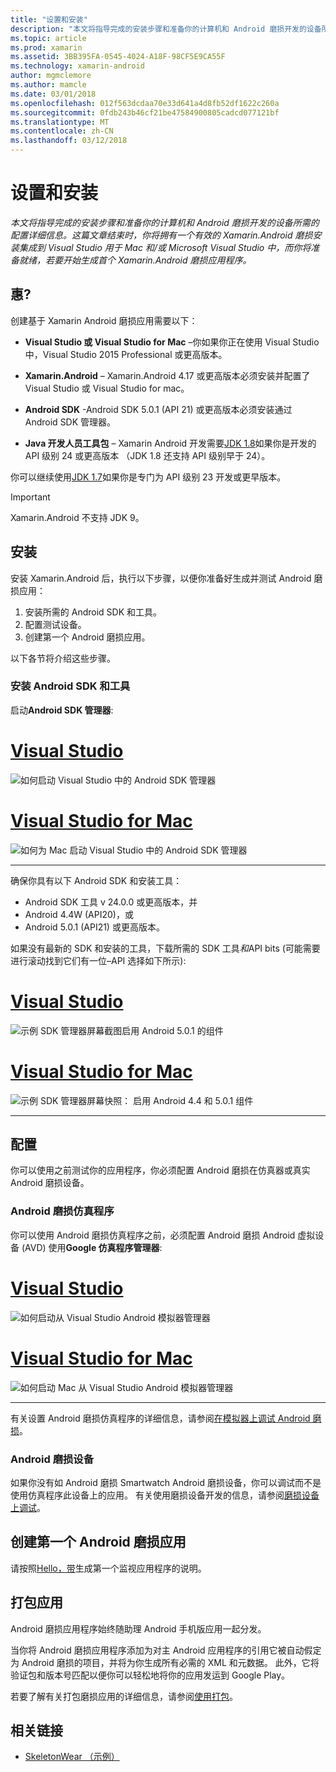 ```yaml
---
title: "设置和安装"
description: "本文将指导完成的安装步骤和准备你的计算机和 Android 磨损开发的设备所需的配置详细信息。 这篇文章结束时，你将拥有一个有效的 Xamarin.Android 磨损安装集成到 Visual Studio 用于 Mac 和/或 Microsoft Visual Studio 中，而你将准备就绪，若要开始生成首个 Xamarin.Android 磨损应用程序。"
ms.topic: article
ms.prod: xamarin
ms.assetid: 3BB395FA-0545-4024-A18F-98CF5E9CA55F
ms.technology: xamarin-android
author: mgmclemore
ms.author: mamcle
ms.date: 03/01/2018
ms.openlocfilehash: 012f563dcdaa70e33d641a4d8fb52df1622c260a
ms.sourcegitcommit: 0fdb243b46cf21be47584900805cadcd077121bf
ms.translationtype: MT
ms.contentlocale: zh-CN
ms.lasthandoff: 03/12/2018
---
```

# <a name="setup-and-installation"></a>设置和安装

_本文将指导完成的安装步骤和准备你的计算机和 Android 磨损开发的设备所需的配置详细信息。这篇文章结束时，你将拥有一个有效的 Xamarin.Android 磨损安装集成到 Visual Studio 用于 Mac 和/或 Microsoft Visual Studio 中，而你将准备就绪，若要开始生成首个 Xamarin.Android 磨损应用程序。_

## <a name="requirements"></a>惠?

创建基于 Xamarin Android 磨损应用需要以下：

-   **Visual Studio 或 Visual Studio for Mac** &ndash;你如果你正在使用 Visual Studio 中，Visual Studio 2015 Professional 或更高版本。

-   **Xamarin.Android** &ndash; Xamarin.Android 4.17 或更高版本必须安装并配置了 Visual Studio 或 Visual Studio for mac。

-   **Android SDK** -Android SDK 5.0.1 (API 21) 或更高版本必须安装通过 Android SDK 管理器。

-   **Java 开发人员工具包** &ndash; Xamarin Android 开发需要[JDK 1.8](http://www.oracle.com/technetwork/java/javase/downloads/jdk8-downloads-2133151.html)如果你是开发的 API 级别 24 或更高版本 （JDK 1.8 还支持 API 级别早于 24）。

你可以继续使用[JDK 1.7](http://www.oracle.com/technetwork/java/javase/downloads/jdk7-downloads-1880260.html)如果你是专门为 API 级别 23 开发或更早版本。

> [!IMPORTANT]
> Xamarin.Android 不支持 JDK 9。

## <a name="installation"></a>安装

安装 Xamarin.Android 后，执行以下步骤，以便你准备好生成并测试 Android 磨损应用： 

1.  安装所需的 Android SDK 和工具。
2.  配置测试设备。
3.  创建第一个 Android 磨损应用。

以下各节将介绍这些步骤。


### <a name="install-android-sdk-and-tools"></a>安装 Android SDK 和工具 

启动**Android SDK 管理器**: 

# <a name="visual-studiotabvswin"></a>[Visual Studio](#tab/vswin)

![如何启动 Visual Studio 中的 Android SDK 管理器](installation-images/vs/sdk-menu.png)

# <a name="visual-studio-for-mactabvsmac"></a>[Visual Studio for Mac](#tab/vsmac)

![如何为 Mac 启动 Visual Studio 中的 Android SDK 管理器](installation-images/xs/sdk-menu.png)

-----


确保你具有以下 Android SDK 和安装工具：

* Android SDK 工具 v 24.0.0 或更高版本，并
* Android 4.4W (API20)，或
* Android 5.0.1 (API21) 或更高版本。

如果没有最新的 SDK 和安装的工具，下载所需的 SDK 工具*和*API bits (可能需要进行滚动找到它们有一位&ndash;API 选择如下所示): 

# <a name="visual-studiotabvswin"></a>[Visual Studio](#tab/vswin)

![示例 SDK 管理器屏幕截图启用 Android 5.0.1 的组件](installation-images/vs/sdk-select.png)

# <a name="visual-studio-for-mactabvsmac"></a>[Visual Studio for Mac](#tab/vsmac)

![示例 SDK 管理器屏幕快照： 启用 Android 4.4 和 5.0.1 组件](installation-images/xs/sdk-select.png)

-----


## <a name="configuration"></a>配置

你可以使用之前测试你的应用程序，你必须配置 Android 磨损在仿真器或真实 Android 磨损设备。 


### <a name="android-wear-emulator"></a>Android 磨损仿真程序

你可以使用 Android 磨损仿真程序之前，必须配置 Android 磨损 Android 虚拟设备 (AVD) 使用**Google 仿真程序管理器**:

# <a name="visual-studiotabvswin"></a>[Visual Studio](#tab/vswin)

![如何启动从 Visual Studio Android 模拟器管理器](installation-images/vs/emulator-menu.png)

# <a name="visual-studio-for-mactabvsmac"></a>[Visual Studio for Mac](#tab/vsmac)

![如何启动 Mac 从 Visual Studio Android 模拟器管理器](installation-images/xs/emulator-menu.png)

-----

有关设置 Android 磨损仿真程序的详细信息，请参阅[在模拟器上调试 Android 磨损](~/android/wear/deploy-test/debug-on-emulator.md)。


### <a name="android-wear-device"></a>Android 磨损设备

如果你没有如 Android 磨损 Smartwatch Android 磨损设备，你可以调试而不是使用仿真程序此设备上的应用。 有关使用磨损设备开发的信息，请参阅[磨损设备上调试](~/android/wear/deploy-test/debug-on-device.md)。


## <a name="create-your-first-android-wear-app"></a>创建第一个 Android 磨损应用

请按照[Hello，带](~/android/wear/get-started/hello-wear.md)生成第一个监视应用程序的说明。


## <a name="packaging-your-app"></a>打包应用

Android 磨损应用程序始终随助理 Android 手机版应用一起分发。 

当你将 Android 磨损应用程序添加为对主 Android 应用程序的引用它被自动假定为 Android 磨损的项目，并将为你生成所有必需的 XML 和元数据。 此外，它将验证包和版本号匹配以便你可以轻松地将你的应用发运到 Google Play。 

若要了解有关打包磨损应用的详细信息，请参阅[使用打包](~/android/wear/deploy-test/packaging.md)。


## <a name="related-links"></a>相关链接

- [SkeletonWear （示例）](https://developer.xamarin.com/samples/SkeletonWear/)
